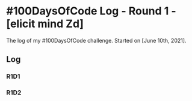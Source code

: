 # #100DaysOfCode Log - Round 1 - [elicit mind Zd]

The log of my #100DaysOfCode challenge. Started on [June 10th, 2021].

## Log

### R1D1 


### R1D2
